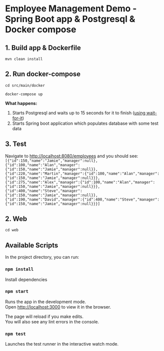 
# Employee Management Demo - Spring Boot app & Postgresql & Docker compose


## 1. Build app & Dockerfile

`mvn clean install`


## 2. Run docker-compose

`cd src/main/docker`

`docker-compose up`

**What happens:**

1. Starts Postgresql and waits up to 15 seconds for it to finish ([using wait-for-it](https://github.com/vishnubob/wait-for-it))
2. Starts Spring boot application which populates database with some test data

## 3. Test

Navigate to <http://localhost:8080/employees> and you should see: `[{"id":150,"name":"Jamie","manager":null},{"id":100,"name":"Alan","manager":{"id":150,"name":"Jamie","manager":null}},{"id":220,"name":"Martin","manager":{"id":100,"name":"Alan","manager":{"id":150,"name":"Jamie","manager":null}}},{"id":275,"name":"Alex","manager":{"id":100,"name":"Alan","manager":{"id":150,"name":"Jamie","manager":null}}},{"id":400,"name":"Steve","manager":{"id":150,"name":"Jamie","manager":null}},{"id":190,"name":"David","manager":{"id":400,"name":"Steve","manager":{"id":150,"name":"Jamie","manager":null}}}]`

## 2. Web

`cd web`

## Available Scripts

In the project directory, you can run:

### `npm install`
Install dependencies

### `npm start`

Runs the app in the development mode.<br>
Open [http://localhost:3000](http://localhost:3000) to view it in the browser.

The page will reload if you make edits.<br>
You will also see any lint errors in the console.

### `npm test`

Launches the test runner in the interactive watch mode.<br>
